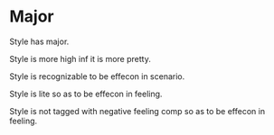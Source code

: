 # Major

Style has major.

Style is more high inf it is more pretty.

Style is recognizable to be effecon in scenario.

Style is lite so as to be effecon in feeling.

Style is not tagged with negative feeling comp so as to be effecon in feeling.